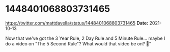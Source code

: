 # 1448401068803731465
https://twitter.com/mattdavella/status/1448401068803731465
**Date:** 2021-10-13

Now that we've got the 3 Year Rule, 2 Day Rule and 5 Minute Rule... maybe I do a video on "The 5 Second Rule"? What would that video be on? 🤔"
